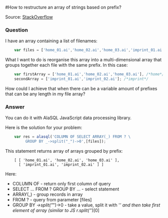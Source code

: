 #How to restructure an array of strings based on prefix?

Source: [StackOverflow](http://stackoverflow.com/questions/34895800)

### Question
I have an array containing a list of filenames:
```js
    var files = ['home_01.ai','home_02.ai','home_03.ai','imprint_01.ai','imprint_02.ai']
```
What I want to do is reorganise this array into a multi-dimensional array that groups together each file with the same prefix. In this case:
```js
    var firstArray = ['home_01.ai','home_02.ai','home_03.ai'], /*home*/
    secondArray = ['imprint_01.ai','imprint_02.ai']; /*imprint*/
```
How could I achieve that when there can be a variable amount of prefixes that can be any length in my file array?

### Answer

You can do it with AlaSQL JavaScript data processing library.

Here is the solution for your problem:
```js
    var res = alasql('COLUMN OF SELECT ARRAY(_) FROM ? \
         GROUP BY _->split("_")->0',[files]);
```
This statement returns array of arrays grouped by prefix:
```
    [ [ 'home_01.ai', 'home_02.ai', 'home_03.ai' ],
      [ 'imprint_01.ai', 'imprint_02.ai' ] ]
```
Here:

* COLUMN OF - return only first column of query
* SELECT ... FROM ? GROUP BY ... - select statement
* ARRAY(_) - group records in array
* FROM ? - query from parameter [files]
* GROUP BY _->split("_")->0 - take a value, split it with '_' and then take first element of array (similar to JS r.split('_')[0]
